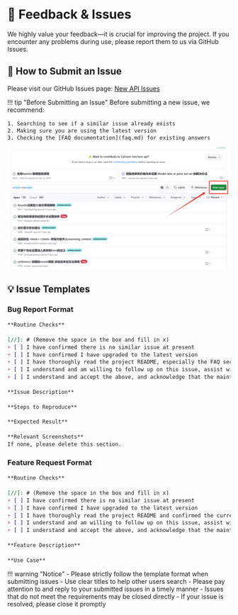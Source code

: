 # 🐛 Feedback & Issues

We highly value your feedback—it is crucial for improving the project. If you encounter any problems during use, please report them to us via GitHub Issues.

## 📝 How to Submit an Issue

Please visit our GitHub Issues page: [New API Issues](https://github.com/Calcium-Ion/new-api/issues)

!!! tip "Before Submitting an Issue"
    Before submitting a new issue, we recommend:
    
    1. Searching to see if a similar issue already exists
    2. Making sure you are using the latest version
    3. Checking the [FAQ documentation](faq.md) for existing answers

![feedback-issues](../assets/issues.png)

## 💡 Issue Templates

### Bug Report Format

```markdown
**Routine Checks**

[//]: # (Remove the space in the box and fill in x)
+ [ ] I have confirmed there is no similar issue at present
+ [ ] I have confirmed I have upgraded to the latest version
+ [ ] I have thoroughly read the project README, especially the FAQ section
+ [ ] I understand and am willing to follow up on this issue, assist with testing, and provide feedback
+ [ ] I understand and accept the above, and acknowledge that the maintainers' time is limited. **Issues not following the rules may be ignored or closed directly**

**Issue Description**

**Steps to Reproduce**

**Expected Result**

**Relevant Screenshots**
If none, please delete this section.
```

### Feature Request Format

```markdown
**Routine Checks**

[//]: # (Remove the space in the box and fill in x)
+ [ ] I have confirmed there is no similar issue at present
+ [ ] I have confirmed I have upgraded to the latest version
+ [ ] I have thoroughly read the project README and confirmed the current version cannot meet my needs
+ [ ] I understand and am willing to follow up on this issue, assist with testing, and provide feedback
+ [ ] I understand and accept the above, and acknowledge that the maintainers' time is limited. **Issues not following the rules may be ignored or closed directly**

**Feature Description**

**Use Case**
```

!!! warning "Notice"
    - Please strictly follow the template format when submitting issues
    - Use clear titles to help other users search
    - Please pay attention to and reply to your submitted issues in a timely manner
    - Issues that do not meet the requirements may be closed directly
    - If your issue is resolved, please close it promptly 